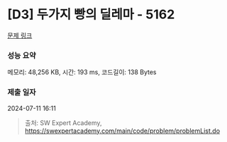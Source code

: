 # [D3] 두가지 빵의 딜레마 - 5162 

[문제 링크](https://swexpertacademy.com/main/code/problem/problemDetail.do?contestProbId=AWTaTDua3OoDFAVT) 

### 성능 요약

메모리: 48,256 KB, 시간: 193 ms, 코드길이: 138 Bytes

### 제출 일자

2024-07-11 16:11



> 출처: SW Expert Academy, https://swexpertacademy.com/main/code/problem/problemList.do